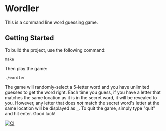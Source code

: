 # Wordler

This is a command line word guessing game.

## Getting Started

To build the project, use the following command:

```
make
```

Then play the game:

```
./wordler
```

The game will randomly-select a 5-letter word and you have unlimited guesses to get the word right. Each time you guess, if you have a letter that matches the same location as it is in the secret word, it will be revealed to you. However, any letter that does *not* match the secret word's letter at the same location will be displayed as `_`. To quit the game, simply type "quit" and hit enter. Good luck!

[![CI](https://github.com/Zalymo/Wordler/actions/workflows/main.yml/badge.svg)](https://github.com/Zalymo/Wordler/actions/workflows/main.yml)
